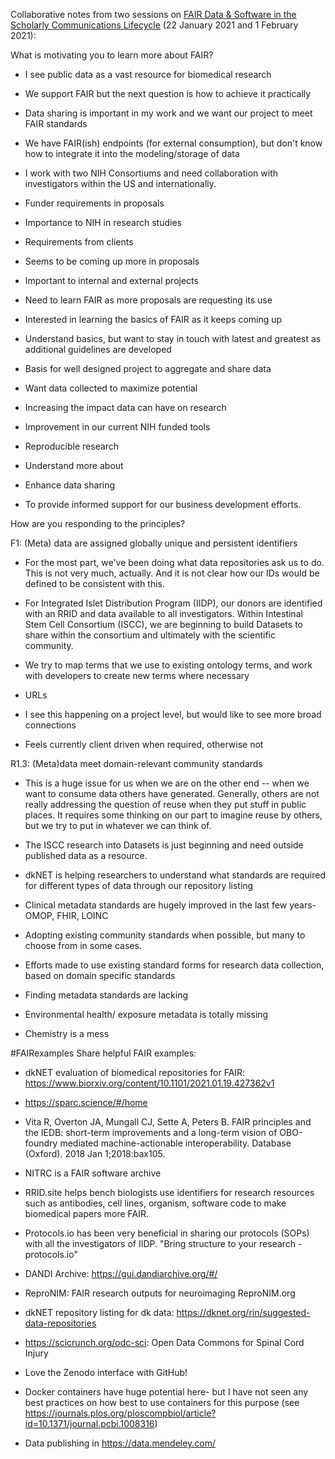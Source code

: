 Collaborative notes from two sessions on [FAIR Data & Software in the Scholarly Communications Lifecycle](https://gofair.us/news/2021-02-04-fair-scholarly-communications-lifecycle.html) (22 January 2021 and 1 February 2021):

What is motivating you to learn more about FAIR?
- I see public data as a vast resource for biomedical research
- We support FAIR but the next question is how to achieve it practically
- Data sharing is important in my work  and we want our project to meet FAIR standards
- We have FAIR(ish) endpoints (for external consumption), but don't know how to integrate it into the modeling/storage of data
- I work with two NIH Consortiums and need collaboration with investigators within the US and internationally.

- Funder requirements in proposals
- Importance to NIH in research studies
- Requirements from clients
- Seems to be coming up more in proposals
- Important to internal and external projects
- Need to learn FAIR as more proposals are requesting its use
- Interested in learning the basics of FAIR as it keeps coming up 
- Understand basics, but want to stay in touch with latest and greatest as additional guidelines are developed
- Basis for well designed project to aggregate and share data
- Want data collected to maximize potential 
- Increasing the impact data can have on research
- Improvement in our current NIH funded tools 
- Reproducible research
- Understand more about 
- Enhance data sharing
- To provide informed support for our business development efforts.


How are you responding to the principles?

F1: (Meta) data are assigned globally unique and persistent identifiers

- For the most part, we've been doing what data repositories ask us to do. This is not very much, actually. And it is not clear how our IDs would be defined to be consistent with this.
- For  Integrated Islet Distribution Program (IIDP), our donors are identified with an RRID and data available to all investigators.  Within Intestinal Stem Cell Consortium (ISCC), we are beginning to build Datasets to share within the consortium and ultimately with the scientific community.
- We try to map terms that we use to existing ontology terms, and work with developers to create new terms where necessary

- URLs
- I see this happening on a project level, but would like to see more broad connections
- Feels currently client driven when required, otherwise not 

R1.3: (Meta)data meet domain-relevant community standards

- This is a huge issue for us when we are on the other end -- when we want to consume data others have generated. Generally, others are not really addressing the question of reuse when they put stuff in public places. It requires some thinking on our part to imagine reuse by others, but we try to put in whatever we can think of.
- The ISCC research into Datasets is just beginning and need outside published data as a resource.
- dkNET is helping researchers to understand what standards are required for different types of data through our repository listing

- Clinical metadata standards are hugely improved in the last few years- OMOP, FHIR, LOINC
- Adopting existing community standards when possible, but many to choose from in some cases. 
- Efforts made to use existing standard forms for research data collection, based on domain specific standards
- Finding metadata standards are lacking
- Environmental health/ exposure metadata is totally missing
- Chemistry is a mess

#FAIRexamples Share helpful FAIR examples:
- dkNET evaluation of biomedical repositories for FAIR:  https://www.biorxiv.org/content/10.1101/2021.01.19.427362v1
- https://sparc.science/#/home
- Vita R, Overton JA, Mungall CJ, Sette A, Peters B. FAIR principles and the IEDB: short-term improvements and a long-term vision of OBO-foundry mediated machine-actionable interoperability. Database (Oxford). 2018 Jan 1;2018:bax105.
- NITRC is a FAIR software archive
- RRID.site helps bench biologists use identifiers for research resources such as antibodies, cell lines, organism, software code to make biomedical papers more FAIR.  
- Protocols.io has been very beneficial in sharing our protocols (SOPs) with all the investigators of IIDP. "Bring structure to your research - protocols.io"
- DANDI Archive: https://gui.dandiarchive.org/#/
- ReproNIM:  FAIR research outputs for neuroimaging  ReproNIM.org
- dkNET repository listing for dk data:  https://dknet.org/rin/suggested-data-repositories
- https://scicrunch.org/odc-sci:  Open Data Commons for Spinal Cord Injury

- Love the Zenodo interface with GitHub!
- Docker containers have huge potential here- but I have not seen any best practices on how best to use containers for this purpose (see https://journals.plos.org/ploscompbiol/article?id=10.1371/journal.pcbi.1008316)
- Data publishing in https://data.mendeley.com/
